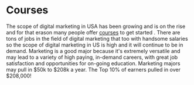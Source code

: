 # Courses
The scope of digital marketing in USA has been growing and is on the rise and for that erason many people offer [courses](http://courseappnow.com/) to get started . There are tons of jobs in the field of digital marketing that too with handsome salaries so the scope of digital marketing in US is high and it will continue to be in demand.
Marketing is a good major because it's extremely versatile and may lead to a variety of high paying, in-demand careers, with great job satisfaction and opportunities for on-going education. Marketing majors may pull in $50k to $208k a year. The Top 10% of earners pulled in over $208,000!
